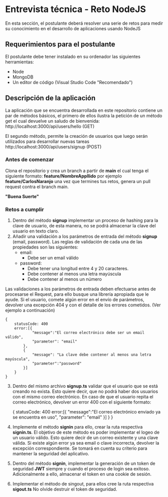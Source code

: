 # Entrevista técnica - Reto NodeJS

En esta sección, el postulante deberá resolver una serie de retos para medir su conocimiento en el desarrollo de aplicaciones usando NodeJS

## **Requerimientos para el postulante**
El postulante debe tener instalado en su ordenador las siguientes herramientas:
- Node
- MongoDB
- Un editor de código (Visual Studio Code "Recomendado")

## **Descripción de la aplicación**

La aplicación que se encuentra desarrollada en este repositorio contiene un par de métodos básicos, el primero de ellos ilustra la petición de un método get el cual devuelve un saludo de bienvenida:
http://localhost:3000/api/users/hello (GET)

El segundo método, permite la creación de usuarios que luego serán utilizados para desarrollar nuevas tareas
http://localhost:3000/api/users/signup (POST)

### Antes de comenzar
Clona el repositorio y crea un branch a partir de **main** el cual tenga el siguiente formato: **feature/NombreAppllido** por ejemplo **feature/CarlosNaranjo** una vez que termines tus retos, genera un pull request contra el branch main.

**"Buena Suerte"**

### **Retos a cumplir**

1. Dentro del método **signup** implementar un proceso de hashing para la clave de usuario, de esta manera, no se podrá almacenar la clave del usuario en texto claro.
2. Añadir una validación a los parámetros de entrada del método **signup** (email, password). Las reglas de validación de cada una de las propiedades son las siguientes:
	-  email:
		- Debe ser un email válido
	- password:
		- Debe tener una longitud entre 4 y 20 caracteres.
		- Debe contener al menos una letra mayúscula
		- Debe contener al menos un número

Las validaciones a los parámetros de entrada deben efectuarse antes de procesarse el Request, para ello busque una librería apropiada que le ayude. Si el usuario, comete algún error en el envío de parámetros, devolver una excepción 404 y con el detalle de los errores cometidos. (Ver ejemplo a continuación)

	{
		statusCode: 400
		error:[{
				"message":"El correo electrónico debe ser un email válido",
				"parameter": "email"
			},
			{
				"message": "La clave debe contener al menos una letra mayúscula",
				"parameter":"password"
			}]
		}
	}

3. Dentro del mismo archivo **signup.ts** validar que el usuario que se está creando no exista. Esto quiere decir, que no podrá haber dos usuarios con el mismo correo electrónico. En caso de que el usuario repita el correo electrónico, devolver un error 400 con el siguiente formato:

	{
		statusCode: 400
		error:[{
				"message":"El correo electrónico enviado ya se encuentra en uso",
				"parameter": "email"
			}]
		}
	}

4. Implemente el método **signin** para ello, crear la ruta respectiva **signin.ts**. El objetivo de este método es poder implementar el logeo de un usuario válido. Esto quiere decir de un correo  existente y una clave válida. Si existe algún error ya sea email o clave incorrecta, devolver la excepción correspondiente. Se tomará en cuenta su criterio para mantener la seguridad del aplicativo.
5. Dentro del método **signin**, implementar la generación de un token de seguridad **JWT** siempre y cuando el proceso de login sea exitoso. Adicionalmente a ello, almacenar el token en una cookie de sesión.
6. Implementar el método de singout, para ellos cree la ruta respectiva **sigout.ts** No olvide destruir el token de seguridad.
